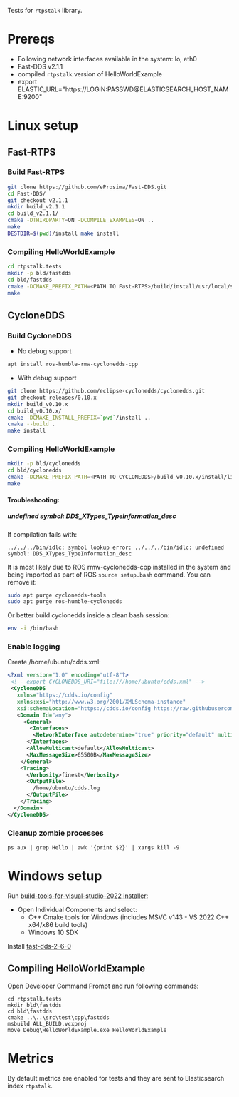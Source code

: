 Tests for `rtpstalk` library.

# Prereqs

- Following network interfaces available in the system: lo, eth0
- Fast-DDS v2.1.1
- compiled `rtpstalk` version of HelloWorldExample
- export ELASTIC_URL="https://LOGIN:PASSWD@ELASTICSEARCH_HOST_NAME:9200"

# Linux setup

## Fast-RTPS

### Build Fast-RTPS

```bash
git clone https://github.com/eProsima/Fast-DDS.git
cd Fast-DDS/
git checkout v2.1.1
mkdir build_v2.1.1
cd build_v2.1.1/
cmake -DTHIRDPARTY=ON -DCOMPILE_EXAMPLES=ON ..
make
DESTDIR=$(pwd)/install make install
```

### Compiling HelloWorldExample

``` bash
cd rtpstalk.tests
mkdir -p bld/fastdds
cd bld/fastdds
cmake -DCMAKE_PREFIX_PATH=<PATH TO Fast-RTPS>/build/install/usr/local/share/fastrtps/cmake ../../src/test/cpp/fastdds
make
```

## CycloneDDS

### Build CycloneDDS

- No debug support
``` bash
apt install ros-humble-rmw-cyclonedds-cpp
```
- With debug support
``` bash
git clone https://github.com/eclipse-cyclonedds/cyclonedds.git
git checkout releases/0.10.x
mkdir build_v0.10.x
cd build_v0.10.x/
cmake -DCMAKE_INSTALL_PREFIX=`pwd`/install ..
cmake --build .
make install
```

### Compiling HelloWorldExample

``` bash
mkdir -p bld/cyclonedds
cd bld/cyclonedds
cmake -DCMAKE_PREFIX_PATH=<PATH TO CYCLONEDDS>/build_v0.10.x/install/lib/cmake ../../src/test/cpp/cyclonedds/
make
```

#### Troubleshooting:

##### undefined symbol: DDS_XTypes_TypeInformation_desc
If compilation fails with:
``` 
../../../bin/idlc: symbol lookup error: ../../../bin/idlc: undefined symbol: DDS_XTypes_TypeInformation_desc
```
It is most likely due to ROS rmw-cyclonedds-cpp installed in the system and being imported as part of ROS `source setup.bash` command. You can remove it:
``` bash
sudo apt purge cyclonedds-tools
sudo apt purge ros-humble-cyclonedds
```

Or better build cyclonedds inside a clean bash session:
``` bash
env -i /bin/bash
```

### Enable logging

Create /home/ubuntu/cdds.xml:

``` xml
<?xml version="1.0" encoding="utf-8"?>
 <!-- export CYCLONEDDS_URI="file:///home/ubuntu/cdds.xml" -->
 <CycloneDDS
   xmlns="https://cdds.io/config"
   xmlns:xsi="http://www.w3.org/2001/XMLSchema-instance"
   xsi:schemaLocation="https://cdds.io/config https://raw.githubusercontent.com/eclipse-cyclonedds/cyclonedds/master/etc/cyclonedds.xsd">
   <Domain Id="any">
     <General>
       <Interfaces>
        <NetworkInterface autodetermine="true" priority="default" multicast="default" />
      </Interfaces>
      <AllowMulticast>default</AllowMulticast>
      <MaxMessageSize>65500B</MaxMessageSize>
    </General>
    <Tracing>
      <Verbosity>finest</Verbosity>
      <OutputFile>
        /home/ubuntu/cdds.log
      </OutputFile>
    </Tracing>
  </Domain>
</CycloneDDS>
```

### Cleanup zombie processes
``` 
ps aux | grep Hello | awk '{print $2}' | xargs kill -9
```

# Windows setup

Run [build-tools-for-visual-studio-2022 installer](https://visualstudio.microsoft.com/downloads/#build-tools-for-visual-studio-2022):
- Open Individual Components and select:
    - C++ Cmake tools for Windows (includes MSVC v143 - VS 2022 C++ x64/x86 build tools)
    - Windows 10 SDK

Install [fast-dds-2-6-0](https://www.eprosima.com/index.php/component/ars/repository/eprosima-fast-dds/eprosima-fast-dds-2-6-0/eprosima_fast-dds-2-6-0-windows-exe?format=raw)

## Compiling HelloWorldExample

Open Developer Command Prompt and run following commands:

```
cd rtpstalk.tests
mkdir bld\fastdds
cd bld\fastdds
cmake ..\..\src\test\cpp\fastdds
msbuild ALL_BUILD.vcxproj
move Debug\HelloWorldExample.exe HelloWorldExample
```

# Metrics

By default metrics are enabled for tests and they are sent to Elasticsearch index `rtpstalk`.
